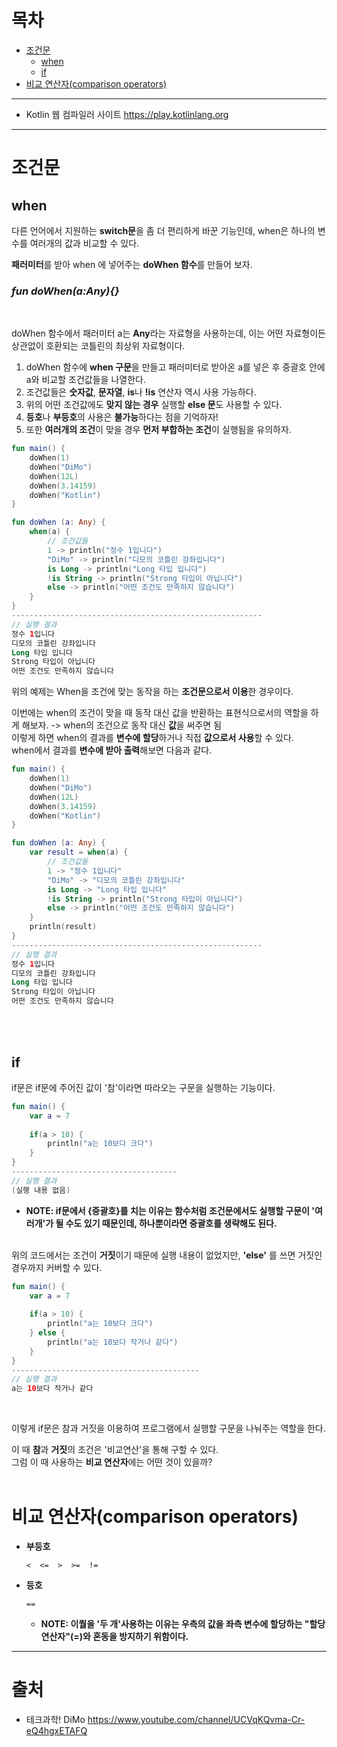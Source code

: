 # 목차
* [조건문](#조건문)
  + [when](#when)
  + [if](#if)
* [비교 연산자(comparison operators)](#비교-연산자comparison-operators)

---
* Kotlin 웹 컴파일러 사이트
  https://play.kotlinlang.org
---
# 조건문
## when
다른 언어에서 지원하는 **switch문**을 좀 더 편리하게 바꾼 기능인데, when은 하나의 변수를 여러개의 값과 비교할 수 있다.

**패러미터**를 받아 when 에 넣어주는 **doWhen 함수**를 만들어 보자.
### *fun doWhen(a:Any){}*
<br>

doWhen 함수에서 패러미터 a는 **Any**라는 자료형을 사용하는데, 이는 어떤 자료형이든 상관없이 호환되는 코틀린의 최상위 자료형이다.

1. doWhen 함수에 **when 구문**을 만들고 패러미터로 받아온 a를 넣은 후 중괄호 안에 a와 비교할 조건값들을 나열한다.
2. 조건값들은 **숫자값**, **문자열**, **is**나 **!is** 연산자 역시 사용 가능하다.
3. 위의 어떤 조건값에도 **맞지 않는 경우** 실행할 **else 문**도 사용할 수 있다.
4. **등호**나 **부등호**의 사용은 **불가능**하다는 점을 기억하자!
5. 또한 **여러개의 조건**이 맞을 경우 **먼저 부합하는 조건**이 실행됨을 유의하자.

```kotlin
fun main() {
    doWhen(1)
    doWhen("DiMo")
    doWhen(12L)
    doWhen(3.14159)
    doWhen("Kotlin")
}

fun doWhen (a: Any) {
    when(a) {
        // 조건값들
        1 -> println("정수 1입니다")
        "DiMo" -> println("디모의 코틀린 강좌입니다")
        is Long -> println("Long 타입 입니다")
        !is String -> println("Strong 타입이 아닙니다")
        else -> println("어떤 조건도 만족하지 않습니다")
    }
}
--------------------------------------------------------
// 실행 결과
정수 1입니다
디모의 코틀린 강좌입니다
Long 타입 입니다
Strong 타입이 아닙니다
어떤 조건도 만족하지 않습니다
```
위의 예제는 When을 조건에 맞는 동작을 하는 **조건문으로서 이용**한 경우이다.

이번에는 when의 조건이 맞을 때 동작 대신 값을 반환하는 표현식으로서의 역할을 하게 해보자.
-> when의 조건으로 동작 대신 **값**을 써주면 됨<br>
이렇게 하면 when의 결과를 **변수에 할당**하거나 직접 **값으로서 사용**할 수 있다.<br>
when에서 결과를 **변수에 받아 출력**해보면 다음과 같다.

```kotlin
fun main() {
    doWhen(1)
    doWhen("DiMo")
    doWhen(12L)
    doWhen(3.14159)
    doWhen("Kotlin")
}

fun doWhen (a: Any) {
    var result = when(a) {
        // 조건값들
        1 -> "정수 1입니다"
        "DiMo" -> "디모의 코틀린 강좌입니다"
        is Long -> "Long 타입 입니다"
        !is String -> println("Strong 타입이 아닙니다")
        else -> println("어떤 조건도 만족하지 않습니다")
    }
    println(result)
}
--------------------------------------------------------
// 실행 결과
정수 1입니다
디모의 코틀린 강좌입니다
Long 타입 입니다
Strong 타입이 아닙니다
어떤 조건도 만족하지 않습니다
```
<br><br>

## if
if문은 if문에 주어진 값이 '참'이라면 따라오는 구문을 실행하는 기능이다.

```kotlin
fun main() {
    var a = 7
    
    if(a > 10) {
        println("a는 10보다 크다")
    }
}
-------------------------------------
// 실행 결과
(실행 내용 없음)
```
* **NOTE: if문에서 {중괄호}를 치는 이유는 함수처럼 조건문에서도 실행할 구문이 '여러개'가 될 수도 있기 때문인데, 하나뿐이라면 중괄호를 생략해도 된다.**
<br><br>

위의 코드에서는 조건이 **거짓**이기 때문에 실행 내용이 없었지만, **'else'** 를 쓰면 거짓인 경우까지 커버할 수 있다.
```kotlin
fun main() {
    var a = 7
    
    if(a > 10) {
        println("a는 10보다 크다")
    } else {
        println("a는 10보다 작거나 같다")
    }
}
------------------------------------------
// 실행 결과
a는 10보다 작거나 같다
```
<br>

이렇게 if문은 참과 거짓을 이용하여 프로그램에서 실행할 구문을 나눠주는 역할을 한다.

이 때 **참**과 **거짓**의 조건은 '비교연산'을 통해 구할 수 있다.<br>
그럼 이 때 사용하는 **비교 연산자**에는 어떤 것이 있을까?
<br><br>

# 비교 연산자(comparison operators)
* **부등호**
  ```
  <  <=  >  >=  !=
  ```
* **등호**
  ```
  ==
  ```
  * **NOTE: 이퀄을 '두 개'사용하는 이유는 우측의 값을 좌측 변수에 할당하는 "할당 연산자"(=)와 혼동을 방지하기 위함이다.**
  





























---
# 출처
* 테크과학! DiMo
  https://www.youtube.com/channel/UCVqKQvma-Cr-eQ4hgxETAFQ
<br><br>
